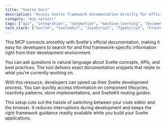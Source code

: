 ```yaml
---
title: "Svelte Docs"
description: "Access Svelte framework documentation directly for efficient querying and retrieval of framework-specific content during development."
category: "mcp-servers"
tags: ["api", "integration", "automation", "machine-learning", "documentation", "querying", "Svelte"]
tech_stack: ["Svelte", "SvelteKit", "JavaScript", "TypeScript", "Frontend Development"]
---
```


This MCP connects smoothly with Svelte's official documentation, making it easy for developers to search for and find framework-specific information right from their development environment.

You can ask questions in natural language about Svelte concepts, APIs, and best practices. The tool delivers exact documentation snippets that relate to what you're currently working on.

With this resource, developers can speed up their Svelte development process. You can quickly access information on component lifecycles, reactivity patterns, store implementations, and SvelteKit routing guides.

This setup cuts out the hassle of switching between your code editor and the browser. It reduces interruptions during development and keeps the right framework guidance readily available while you build your Svelte applications.